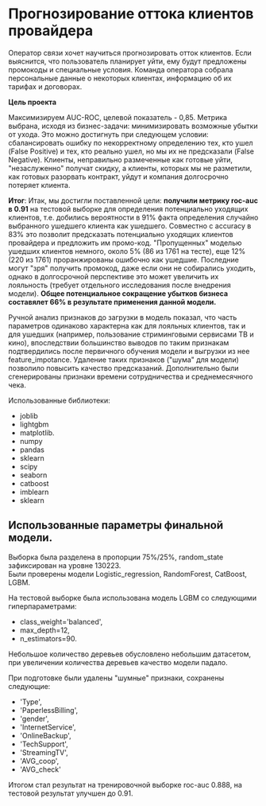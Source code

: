 # Прогнозирование оттока клиентов провайдера

Оператор связи  хочет научиться прогнозировать отток клиентов. Если выяснится, что пользователь планирует уйти, ему будут предложены промокоды и специальные условия. Команда оператора собрала персональные данные о некоторых клиентах, информацию об их тарифах и договорах.


**Цель проекта**

Максимизируем AUC-ROC, целевой показатель - 0,85.
Метрика выбрана, исходя из бизнес-задачи: минимизировать возможные убытки от ухода. Это можно достигнуть при следующем условии: сбалансировать ошибку по некорректному определению тех, кто ушел (False Positive) и тех, кто реально ушел, но мы их не предсказали (False Negative). Клиенты, неправильно размеченные как готовые уйти, "незаслуженно" получат скидку, а клиенты, которых мы не разметили, как готовых разорвать контракт, уйдут и компания долгосрочно потеряет клиента.

**Итог**:
Итак, мы достигли поставленной цели: **получили метрику roc-auc в 0.91** на тестовой выборке для определения потенциально уходящих клиентов, т.е. добились вероятности в 91% факта определения случайно выбранного ушедшего клиента как ушедшего. Совместно с accuracy в 83% это позволит предсказать потенциально уходящих клиентов провайдера и предложить им промо-код. "Пропущенных" моделью ушедших клиентов немного, около 5% (86 из 1761 на тесте), еще 12% (220 из 1761) проранжированы ошибочно как ушедшие. Последние могут "зря" получить промокод, даже если они не собирались уходить, однако в долгосрочной перспективе это может увеличить их лояльность (требует отдельного исследования после внедрения модели). **Общее потенциальное сокращение убытков бизнеса составялет 66% в результате применения данной модели.**

Ручной анализ признаков до загрузки в модель показал, что часть параметров одинаково характерна как для лояльных клиентов, так и для ушедших (например, пользование стриминговыми сервисами ТВ и кино), впоследствии большинство выводов по таким признакам подтвердились после первичного обучения модели и выгрузки из нее feature_impotance. Удаление таких признаков ("шума" для модели) позволило повысить качество предсказаний. Дополнительно были сгенерированы признаки времени сотрудничества и среднемесячного чека.

Использованные библиотеки:
- joblib
- lightgbm
- matplotlib.
- numpy
- pandas
- sklearn
- scipy
- seaborn
- catboost
- imblearn
- sklearn


## Использованные параметры финальной модели.

Выборка была разделена в пропорции 75%/25%, random_state зафиксирован на уровне 130223.\
Были проверены модели Logistic_regression, RandomForest, CatBoost, LGBM.

На тестовой выборке была использована модель LGBM со следующими гиперпараметрами:
 - class_weight='balanced',
 - max_depth=12,
 - n_estimators=90.
 
  
 Небольшое количество деревьев обусловлено небольшим датасетом, при увеличении количества деревьев качество модели падало.
 
При подготовке были удалены "шумные" признаки, сохранены следующие:
- 'Type',
- 'PaperlessBilling',
- 'gender',
- 'InternetService',
- 'OnlineBackup',
- 'TechSupport',
- 'StreamingTV',
- 'AVG_coop',
- 'AVG_check'

Итогом стал результат на тренировочной выборке roc-auc 0.888, на тестовой результат улучшен до 0.91.